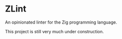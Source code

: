 # ZLint

An opinionated linter for the Zig programming language.

This project is still very much under construction.
